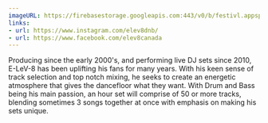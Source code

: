 ```yaml
---
imageURL: https://firebasestorage.googleapis.com:443/v0/b/festivl.appspot.com/o/userContent%2F3A148C5A-D14B-40A6-B935-750835BD8694.png?alt=media&token=d1a396e0-ed5f-4006-a770-84ca158a4a42
links:
- url: https://www.instagram.com/elev8dnb/
- url: https://www.facebook.com/elev8canada
---
```

Producing since the early 2000's, and performing live DJ sets since 2010, E-LeV-8 has been uplifting his fans for many years. With his keen sense of track selection and top notch mixing, he seeks to create an energetic atmosphere that gives the dancefloor what they want. With Drum and Bass being his main passion, an hour set will comprise of 50 or more tracks, blending sometimes 3 songs together at once with emphasis on making his sets unique.